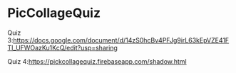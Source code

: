 # PicCollageQuiz

Quiz 3:https://docs.google.com/document/d/14zS0hcBv4PFJg9irL63kEpVZE41FTI_UFWOazKu1KcQ/edit?usp=sharing

Quiz 4:https://pickcollagequiz.firebaseapp.com/shadow.html
